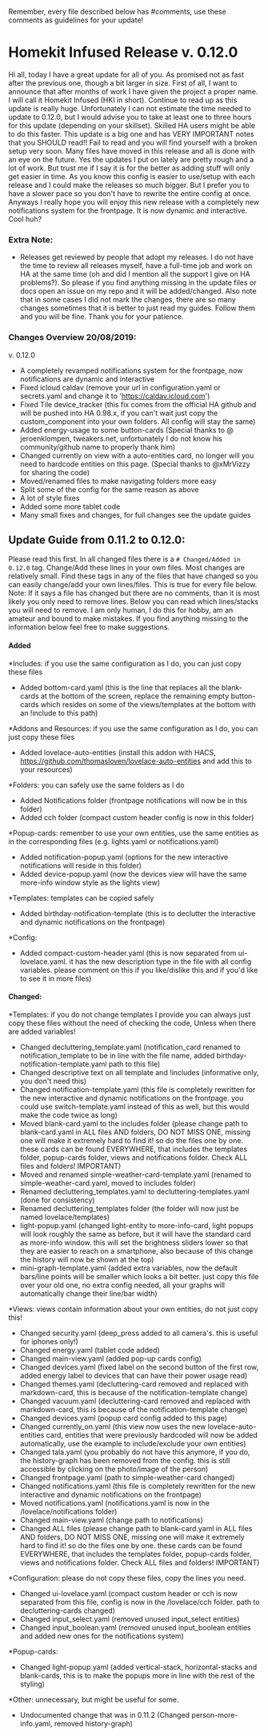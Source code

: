 Remember, every file described below has #comments, use these comments as guidelines for your update!

# Homekit Infused Release v. 0.12.0

Hi all, today I have a great update for all of you. As promised not as fast after the previous one, though a bit larger in size. First of all, I want to announce that after months of work I have given the project a proper name. I will call it Homekit Infused (HKI in short). Continue to read up as this update is really huge.
Unfortunately I can not estimate the time needed to update to 0.12.0, but I would advise you to take at least one to three hours for this update (depending on your skillset). Skilled HA users might be able to do this faster. This update is a big one and has VERY IMPORTANT notes that you SHOULD read!! Fail to read and you will find yourself with a broken setup very soon. Many files have moved in this release and all is done with an eye on the future. Yes the updates I put on lately are pretty rough and a lot of work. But trust me if I say it is for the better as adding stuff will only get easier in time. As you know this config is easier to use/setup with each release and I could make the releases so much bigger. But I prefer you to have a slower pace so you don't have to rewrite the entire config at once. Anyways I really hope you will enjoy this new release with a completely new notifications system for the frontpage. It is now dynamic and interactive. Cool huh?
### Extra Note:
- Releases get reviewed by people that adopt my releases. I do not have the time to review all releases myself, have a full-time job and work on HA at the same time (oh and did I mention all the support I give on HA problems?). So please if you find anything missing in the update files or docs open an issue on my repo and it will be added/changed. Also note that in some cases I did not mark the changes, there are so many changes sometimes that it is better to just read my guides. Follow them and you will be fine. Thank you for your patience.

### Changes Overview 20/08/2019:
v. 0.12.0
- A completely revamped notifications system for the frontpage, now notifications are dynamic and interactive
- Fixed icloud caldav (remove your url in configuration.yaml or secrets.yaml and change it to 'https://caldav.icloud.com')
- Fixed Tile device_tracker (this fix comes from the official HA github and will be pushed into HA 0.98.x, if you can't wait just copy the custom_component into your own folders. All config will stay the same)
- Added energy-usage to some button-cards (Special thanks to @ jeroenklompen, tweakers.net, unfortunately I do not know his community/github name to properly thank him)
- Changed currently on view with a auto-entities card, no longer will you need to hardcode entities on this page. (Special thanks to @xMrVizzy for sharing the code)
- Moved/renamed files to make navigating folders more easy
- Split some of the config for the same reason as above
- A lot of style fixes
- Added some more tablet code
- Many small fixes and changes, for full changes see the update guides

## Update Guide from 0.11.2 to 0.12.0:
Please read this first. In all changed files there is a `# Changed/Added in 0.12.0` tag. Change/Add these lines in your own files. Most changes are relatively small. Find these tags in any of the files that have changed so you can easily change/add your own lines/files.
This is true for every file below. Note: If it says a file has changed but there are no comments, than it is most likely you only need to remove lines. Below you can read which lines/stacks you will need to remove.
I am only human, I do this for hobby, am an amateur and bound to make mistakes. If you find anything missing to the information below feel free to make suggestions.

#### Added
*Includes: if you use the same configuration as I do, you can just copy these files
- Added bottom-card.yaml (this is the line that replaces all the blank-cards at the bottom of the screen, replace the remaining empty button-cards which resides on some of the views/templates at the bottom with an !include to this path)

*Addons and Resources: if you use the same configuration as I do, you can just copy these files
- Added lovelace-auto-entities (install this addon with HACS, https://github.com/thomasloven/lovelace-auto-entities and add this to your resources)

*Folders: you can safely use the same folders as I do
- Added Notifications folder (frontpage notifications will now be in this folder)
- Added cch folder (compact custom header config is now in this folder)

*Popup-cards: remember to use your own entities, use the same entities as in the corresponding files (e.g. lights.yaml or notifications.yaml)
- Added notification-popup.yaml (options for the new interactive notifications will reside in this folder)
- Added device-popup.yaml (now the devices view will have the same more-info window style as the lights view)

*Templates: templates can be copied safely
- Added birthday-notification-template (this is to declutter the interactive and dynamic notifications on the frontpage)

*Config:
- Added compact-custom-header.yaml (this is now separated from ui-lovelace.yaml. it has the new description type in the file with all config variables. please comment on this if you like/dislike this and if you'd like to see it in more files)

#### Changed:
*Templates: if you do not change templates I provide you can always just copy these files without the need of checking the code, Unless when there are added variables!
- Changed decluttering_template.yaml (notification_card renamed to notification_template to be in line with the file name, added birthday-notification-template.yaml path to this file)
- Changed descriptive text on all template and !includes (informative only, you don't need this)
- Changed notification-template.yaml (this file is completely rewritten for the new interactive and dynamic notifications on the frontpage. you could use switch-template.yaml instead of this as well, but this would make the code twice as long)
- Moved blank-card.yaml to the includes folder (please change path to blank-card.yaml in ALL files AND folders, DO NOT MISS ONE, missing one will make it extremely hard to find it! so do the files one by one. these cards can be found EVERYWHERE, that includes the templates folder, popup-cards folder, views and notifications folder. Check ALL files and folders! IMPORTANT)
- Moved and renamed simple-weather-card-template.yaml (renamed to simple-weather-card.yaml, moved to includes folder)
- Renamed decluttering_templates.yaml to decluttering-templates.yaml (done for consistency)
- Renamed decluttering_templates folder (the folder will now just be named lovelace/templates)
- light-popup.yaml (changed light-entity to more-info-card, light popups will look roughly the same as before, but it will have the standard card as more-info window. this will set the brightness sliders lower so that they are easier to reach on a smartphone, also because of this change the history will now be shown at the top)
- mini-graph-template.yaml (added extra variables, now the default bars/line points will be smaller which looks a bit better. just copy this file over your old one, no extra config needed, all your graphs will automatically change their line/bar width)

*Views: views contain information about your own entities, do not just copy this!
- Changed security.yaml (deep_press added to all camera's. this is useful for iphones only!)
- Changed energy.yaml (tablet code added)
- Changed main-view.yaml (added pop-up cards config)
- Changed devices.yaml (fixed label on the second button of the first row, added energy label to devices that can have their power usage read)
- Changed themes.yaml (decluttering-card removed and replaced with markdown-card, this is because of the notification-template change)
- Changed vacuum.yaml (decluttering-card removed and replaced with markdown-card, this is because of the notification-template change)
- Changed devices.yaml (popup card config added to this page)
- Changed currently_on.yaml (this view now uses the new lovelace-auto-entities card, entities that were previously hardcoded will now be added automatically, use the example to include/exclude your own entities)
- Changed tala.yaml (you probably do not have this anymore, if you do, the history-graph has been removed from the config. this is still accessible by clicking on the photo/image of the person)
- Changed frontpage.yaml (path to simple-weather-card changed)
- Changed notifications.yaml (this file is completely rewritten for the new interactive and dynamic notifications on the frontpage)
- Moved notifications.yaml (notifications.yaml is now in the /lovelace/notifications folder)
- Changed main-view.yaml (change path to notifications)
- Changed ALL files (please change path to blank-card.yaml in ALL files AND folders, DO NOT MISS ONE, missing one will make it extremely hard to find it! so do the files one by one. these cards can be found EVERYWHERE, that includes the templates folder, popup-cards folder, views and notifications folder. Check ALL files and folders! IMPORTANT)

*Configuration: please do not copy these files, copy the lines you need.
- Changed ui-lovelace.yaml (compact custom header or cch is now separated from this file, config is now in the /lovelace/cch folder. path to decluttering-cards changed)
- Changed input_select.yaml (removed unused input_select entities)
- Changed input_boolean.yaml (removed unused input_boolean entities and added new ones for the notifications system)

*Popup-cards:
- Changed light-popup.yaml (added vertical-stack, horizontal-stacks and blank-cards, this is to make the popups more in line with the rest of the styling)

*Other: unnecessary, but might be useful for some.
- Undocumented change that was in 0.11.2 (Changed person-more-info.yaml, removed history-graph)
